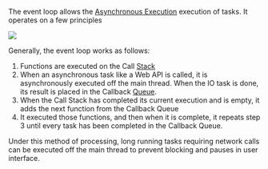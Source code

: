 

The event loop allows the [Asynchronous Execution](Asynchronous%20Execution.md) execution of tasks. It operates on a few principles

![](Pasted%20image%2020220414004459.png)

Generally, the event loop works as follows:

1. Functions are executed on the Call [Stack](Stacks.md)
2. When an asynchronous task like a Web API is called, it is asynchronously executed off the main thread. When the IO task is done, its result is placed in the Callback [Queue](Queues.md).
3. When the Call Stack has completed its current execution and is empty, it adds the next function from the Callback Queue
4. It executed those functions, and then when it is complete, it repeats step 3 until every task has been completed in the Callback Queue.

Under this method of processing, long running tasks requiring network calls can be executed off the main thread to prevent blocking and pauses in user interface.